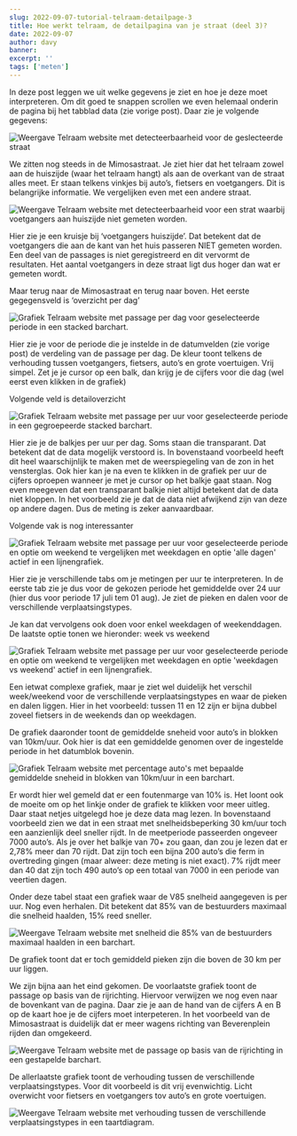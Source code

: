 ```yaml
---
slug: 2022-09-07-tutorial-telraam-detailpage-3
title: Hoe werkt telraam, de detailpagina van je straat (deel 3)?
date: 2022-09-07
author: davy
banner:
excerpt: ''
tags: ['meten']
---
```


<script>
  import Image from "$lib/components/Image.svelte";
</script>

In deze post leggen we uit welke gegevens je ziet en hoe je deze moet interpreteren. Om dit goed te snappen scrollen we even helemaal onderin de pagina bij het tabblad data (zie vorige post). Daar zie je volgende gegevens:

<Image
  filename="tutorial_detail_3_1.png"
  alt="Weergave Telraam website met detecteerbaarheid voor de geslecteerde straat"
/>


We zitten nog steeds in de Mimosastraat. Je ziet hier dat het telraam zowel aan de huiszijde (waar het telraam hangt) als aan de overkant van de straat alles meet. Er staan telkens vinkjes bij auto’s, fietsers en voetgangers. Dit is belangrijke informatie. We vergelijken even met een andere straat.

<Image
  filename="tutorial_detail_3_2.png"
  alt="Weergave Telraam website met detecteerbaarheid voor een strat waarbij voetgangers aan huiszijde niet gemeten worden."
/>

Hier zie je een kruisje bij ‘voetgangers huiszijde’. Dat betekent dat de voetgangers die aan de kant van het huis passeren NIET gemeten worden. Een deel van de passages is niet geregistreerd en dit vervormt de resultaten. Het aantal voetgangers in deze straat ligt dus hoger dan wat er gemeten wordt.

Maar terug naar de Mimosastraat en terug naar boven. Het eerste gegegensveld is ‘overzicht per dag’


<Image
  filename="tutorial_detail_3_3.png"
  alt="Grafiek Telraam website met passage per dag voor geselecteerde periode in een stacked barchart."
/>

Hier zie je voor de periode die je instelde  in de datumvelden (zie vorige post) de verdeling van de passage per dag. De kleur toont telkens de verhouding tussen voetgangers, fietsers, auto’s en grote voertuigen. Vrij simpel. Zet je je cursor op een balk, dan krijg je de cijfers voor die dag (wel eerst even klikken in de grafiek)

Volgende veld is detailoverzicht

<Image
  filename="tutorial_detail_3_4.png"
  alt="Grafiek Telraam website met passage per uur voor geselecteerde periode in een gegroepeerde stacked barchart."
/>


Hier zie je de balkjes per uur per dag. Soms staan die transparant. Dat betekent dat de data mogelijk verstoord is. In bovenstaand voorbeeld heeft dit heel waarschijnlijk te maken met de weerspiegeling van de zon in het vensterglas. Ook hier kan je na even te klikken in de grafiek per uur de cijfers oproepen wanneer je met je cursor op het balkje gaat staan. Nog even meegeven dat een transparant balkje niet altijd betekent dat de data niet kloppen. In het voorbeeld zie je dat de data niet afwijkend zijn van deze op andere dagen. Dus de meting is zeker aanvaardbaar.

Volgende vak is nog interessanter

<Image
  filename="tutorial_detail_3_5.png"
  alt="Grafiek Telraam website met passage per uur voor geselecteerde periode en optie om weekend te vergelijken met weekdagen en optie 'alle dagen' actief in een lijnengrafiek."
/>

Hier zie je verschillende tabs om je metingen per uur te interpreteren. In de eerste tab zie je dus voor de gekozen periode het gemiddelde over 24 uur (hier dus voor periode 17 juli tem 01 aug). Je ziet de pieken en dalen voor de verschillende verplaatsingstypes.

Je kan dat vervolgens ook doen voor enkel weekdagen of weekenddagen. De laatste optie tonen we hieronder: week vs weekend

<Image
  filename="tutorial_detail_3_6.png"
  alt="Grafiek Telraam website met passage per uur voor geselecteerde periode en optie om weekend te vergelijken met weekdagen en optie 'weekdagen vs weekend' actief in een lijnengrafiek."
/>

Een ietwat complexe grafiek, maar je ziet wel duidelijk het verschil week/weekend voor de verschillende verplaatsingstypes en waar de pieken en dalen liggen. Hier in het voorbeeld: tussen 11 en 12 zijn er bijna dubbel zoveel fietsers in de weekends dan op weekdagen.

De grafiek daaronder toont de gemiddelde sneheid voor auto’s in blokken van 10km/uur. Ook hier is dat een gemiddelde genomen over de ingestelde periode in het datumblok bovenin.

<Image
  filename="tutorial_detail_3_7.png"
  alt="Grafiek Telraam website met percentage auto's met bepaalde gemiddelde sneheid in blokken van 10km/uur in een barchart."
/>

Er wordt hier wel gemeld dat er een foutenmarge van 10% is. Het loont ook de moeite om op het linkje onder de grafiek te klikken voor meer uitleg. Daar staat netjes uitgelegd hoe je deze data mag lezen. In bovenstaand voorbeeld zien we dat in een straat met snelheidsbeperking 30 km/uur toch een aanzienlijk deel sneller rijdt. In de meetperiode passeerden ongeveer 7000 auto’s. Als je over het balkje van 70+ zou gaan, dan zou je lezen dat er 2,78% meer dan 70 rijdt. Dat zijn toch een bijna 200 auto’s die ferm in overtreding gingen (maar alweer: deze meting is niet exact). 7% rijdt meer dan 40 dat zijn toch 490 auto’s op een totaal van 7000 in een periode van veertien dagen.

Onder deze tabel staat een grafiek waar de V85 snelheid aangegeven is per uur. Nog even herhalen. Dit betekent dat 85% van de bestuurders maximaal die snelheid haalden, 15% reed sneller.

<Image
  filename="tutorial_detail_3_8.png"
  alt="Weergave Telraam website met snelheid die 85% van de bestuurders maximaal haalden in een barchart."
/>

De grafiek toont dat er toch gemiddeld pieken zijn die boven de 30 km per uur liggen.

We zijn bijna aan het eind gekomen. De voorlaatste grafiek toont de passage op basis van de rijrichting. Hiervoor verwijzen we nog even naar de bovenkant van de pagina. Daar zie je aan de hand van de cijfers A en B op de kaart hoe je de cijfers moet interpeteren. In het voorbeeld van de Mimosastraat is duidelijk dat er meer wagens richting van Beverenplein rijden dan omgekeerd.

<Image
  filename="tutorial_detail_3_9.png"
  alt="Weergave Telraam website met de passage op basis van de rijrichting in een gestapelde barchart."
/>

De allerlaatste grafiek toont de verhouding tussen de verschillende verplaatsingstypes. Voor dit voorbeeld is dit vrij evenwichtig. Licht overwicht voor fietsers en voetgangers tov auto’s en grote voertuigen.

<Image
  filename="tutorial_detail_3_10.png"
  alt="Weergave Telraam website met verhouding tussen de verschillende verplaatsingstypes in een taartdiagram."
/>